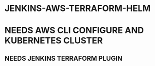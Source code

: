 # JENKINS-AWS-TERRAFORM-HELM
# NEEDS AWS CLI CONFIGURE AND KUBERNETES CLUSTER
## NEEDS JENKINS TERRAFORM PLUGIN
